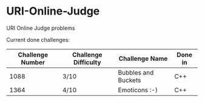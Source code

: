 # URI-Online-Judge
URI Online Judge problems

Current done challenges:

| Challenge Number | Challenge Difficulty | Challenge Name      | Done in | 
| ---------------- | -------------------- | --------------      | ------- |
| 1088             | 3/10                 | Bubbles and Buckets |  C++    |
| 1364             | 4/10                 | Emoticons :-)       |  C++    |

